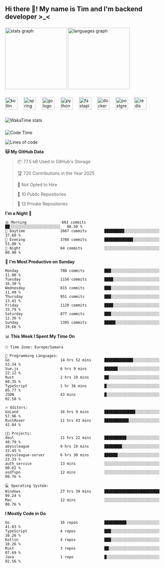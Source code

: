 <h2 align="left">Hi there 👋! My name is Tim and I'm backend developer >_<</h2>

###

<div align="left">
  <img src="https://github-readme-stats-qilm.vercel.app/api?username=intezya&hide_title=false&hide_rank=false&show_icons=true&include_all_commits=true&count_private=true&disable_animations=false&theme=omni&locale=en&hide_border=true&order=1&show=prs_merged&hide=issues" height="200" alt="stats graph"  />
  <img src="https://github-readme-stats-qilm.vercel.app/api/top-langs?username=intezya&locale=en&hide_title=false&layout=donut&langs_count=5&theme=omni&hide_border=true&order=2&exclude_repo=github-readme-stats&hide=mako" height="200" alt="languages graph"  />
</div>

###

<div align="left">
  <img src="https://img.shields.io/badge/Kotlin-7F52FF?logo=kotlin&logoColor=white&style=for-the-badge" height="40" alt="kotlin logo"  />
  <img width="12" />
  <img src="https://img.shields.io/badge/Spring-6DB33F?logo=spring&logoColor=black&style=for-the-badge" height="40" alt="spring logo"  />
  <img width="12" />
  <img src="https://img.shields.io/badge/Go-00ADD8?logo=go&logoColor=white&style=for-the-badge" height="40" alt="go logo"  />
  <img width="12" />
  <img src="https://img.shields.io/badge/Python-3776AB?logo=python&logoColor=white&style=for-the-badge" height="40" alt="python logo"  />
  <img width="12" />
  <img src="https://img.shields.io/badge/FastAPI-009688?logo=fastapi&logoColor=white&style=for-the-badge" height="40" alt="fastapi logo"  />
  <img width="12" />
  <img src="https://img.shields.io/badge/Docker-2496ED?logo=docker&logoColor=white&style=for-the-badge" height="40" alt="docker logo"  />
  <img width="12" />
  <img src="https://img.shields.io/badge/PostgreSQL-4169E1?logo=postgresql&logoColor=white&style=for-the-badge" height="40" alt="postgresql logo"  />
  <img width="12" />
  <img src="https://img.shields.io/badge/Redis-DC382D?logo=redis&logoColor=white&style=for-the-badge" height="40" alt="redis logo"  />
</div>

###

<picture>
	<source
		srcset="https://github-readme-stats-qilm.vercel.app/api/wakatime?username=intezya&theme=omni&layout=compact&hide_border=true"
		media="(prefers-color-scheme: dark)%2C (prefers-color-scheme: no-preference)"
	/>
	<img alt="WakaTime stats" src="https://github-readme-stats-qilm.vercel.app/api/wakatime?username=intezya&theme=omni&layout=compact&hide_border=true&"/>
</picture>

###

<!--START_SECTION:waka-->
![Code Time](http://img.shields.io/badge/Code%20Time-889%20hrs%2016%20mins-blue)

![Lines of code](https://img.shields.io/badge/From%20Hello%20World%20I%27ve%20Written-1.0%20million%20lines%20of%20code-blue)

**🐱 My GitHub Data** 

> 📦 77.5 kB Used in GitHub's Storage 
 > 
> 🏆 720 Contributions in the Year 2025
 > 
> 🚫 Not Opted to Hire
 > 
> 📜 10 Public Repositories 
 > 
> 🔑 13 Private Repositories 
 > 
**I'm a Night 🦉** 

```text
🌞 Morning                603 commits         ██░░░░░░░░░░░░░░░░░░░░░░░   08.50 % 
🌆 Daytime                2667 commits        █████████░░░░░░░░░░░░░░░░   37.60 % 
🌃 Evening                3760 commits        █████████████░░░░░░░░░░░░   53.00 % 
🌙 Night                  64 commits          ░░░░░░░░░░░░░░░░░░░░░░░░░   00.90 % 
```
📅 **I'm Most Productive on Sunday** 

```text
Monday                   780 commits         ███░░░░░░░░░░░░░░░░░░░░░░   11.00 % 
Tuesday                  1156 commits        ████░░░░░░░░░░░░░░░░░░░░░   16.30 % 
Wednesday                815 commits         ███░░░░░░░░░░░░░░░░░░░░░░   11.49 % 
Thursday                 951 commits         ███░░░░░░░░░░░░░░░░░░░░░░   13.41 % 
Friday                   1120 commits        ████░░░░░░░░░░░░░░░░░░░░░   15.79 % 
Saturday                 877 commits         ███░░░░░░░░░░░░░░░░░░░░░░   12.36 % 
Sunday                   1395 commits        █████░░░░░░░░░░░░░░░░░░░░   19.66 % 
```


📊 **This Week I Spent My Time On** 

```text
🕑︎ Time Zone: Europe/Samara

💬 Programming Languages: 
Go                       14 hrs 52 mins      █████████████░░░░░░░░░░░░   53.34 % 
Vue.js                   6 hrs 9 mins        ██████░░░░░░░░░░░░░░░░░░░   22.12 % 
Rust                     2 hrs 19 mins       ██░░░░░░░░░░░░░░░░░░░░░░░   08.35 % 
TypeScript               1 hr 36 mins        █░░░░░░░░░░░░░░░░░░░░░░░░   05.77 % 
JSON                     43 mins             █░░░░░░░░░░░░░░░░░░░░░░░░   02.58 % 

🔥 Editors: 
GoLand                   16 hrs 9 mins       ██████████████░░░░░░░░░░░   57.96 % 
RustRover                11 hrs 43 mins      ███████████░░░░░░░░░░░░░░   42.04 % 

🐱‍💻 Projects: 
deul                     11 hrs 22 mins      ██████████░░░░░░░░░░░░░░░   40.79 % 
abyssleague              9 hrs 19 mins       ████████░░░░░░░░░░░░░░░░░   33.45 % 
abyssleague-server       6 hrs 30 mins       ██████░░░░░░░░░░░░░░░░░░░   23.33 % 
auth_service             13 mins             ░░░░░░░░░░░░░░░░░░░░░░░░░   00.82 % 
asdfvpn                  12 mins             ░░░░░░░░░░░░░░░░░░░░░░░░░   00.76 % 

💻 Operating System: 
Windows                  27 hrs 39 mins      █████████████████████████   99.24 % 
Mac                      12 mins             ░░░░░░░░░░░░░░░░░░░░░░░░░   00.76 % 
```

**I Mostly Code in Go** 

```text
Go                       16 repos            ██████████░░░░░░░░░░░░░░░   41.03 % 
TypeScript               4 repos             ███░░░░░░░░░░░░░░░░░░░░░░   10.26 % 
Kotlin                   4 repos             ███░░░░░░░░░░░░░░░░░░░░░░   10.26 % 
Rust                     3 repos             ██░░░░░░░░░░░░░░░░░░░░░░░   07.69 % 
Java                     1 repo              █░░░░░░░░░░░░░░░░░░░░░░░░   02.56 % 
```




<!--END_SECTION:waka-->
